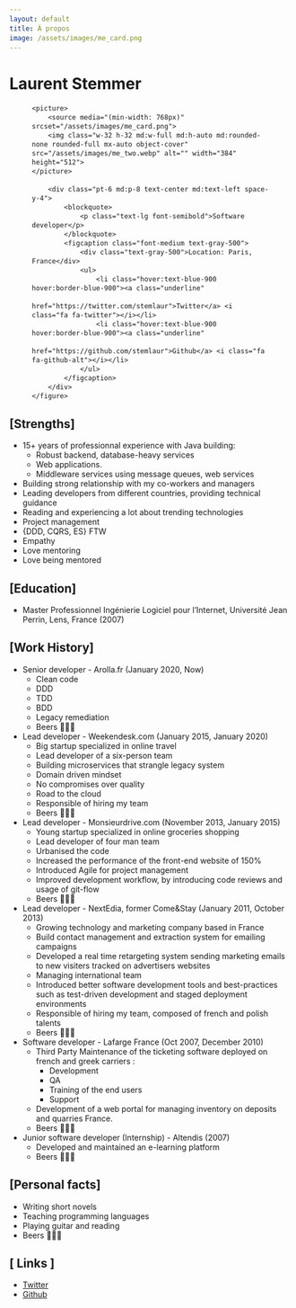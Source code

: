 ```yaml
---
layout: default
title: À propos
image: /assets/images/me_card.png
---
```


<h1 class="text-4xl text-blue-900 font-bold flex items-center justify-center border-b-2 py-2 text-center">
    Laurent Stemmer</h1>

<section class="max-w-3xl mx-auto my-6 flex items-center justify-center m-auto">
	<figure class="md:flex bg-gray-100 rounded-xl p-8 md:p-0 max-w-3xl">

    <picture>
        <source media="(min-width: 768px)" srcset="/assets/images/me_card.png">
        <img class="w-32 h-32 md:w-full md:h-auto md:rounded-none rounded-full mx-auto object-cover" src="/assets/images/me_two.webp" alt="" width="384" height="512">
    </picture>

		<div class="pt-6 md:p-8 text-center md:text-left space-y-4">
			<blockquote>
				<p class="text-lg font-semibold">Software developer</p>
			</blockquote>
			<figcaption class="font-medium text-gray-500">
				<div class="text-gray-500">Location: Paris, France</div>
				<ul>
					<li class="hover:text-blue-900 hover:border-blue-900"><a class="underline"
							href="https://twitter.com/stemlaur">Twitter</a> <i class="fa fa-twitter"></i></li>
					<li class="hover:text-blue-900 hover:border-blue-900"><a class="underline"
							href="https://github.com/stemlaur">Github</a> <i class="fa fa-github-alt"></i></li>
				</ul>
			</figcaption>
		</div>
	</figure>
</section>

<section class="post">

<h2 id="strengths">
[Strengths]
</h2>

<ul>
  <li>15+ years of professionnal experience with Java building:
    <ul>
      <li>Robust backend, database-heavy services</li>
      <li>Web applications.</li>
      <li>Middleware services using message queues, web services</li>
    </ul>
  </li>
  <li>Building strong relationship with my co-workers and managers</li>
  <li>Leading developers from different countries, providing technical guidance</li>
  <li>Reading and experiencing a lot about trending technologies</li>
  <li>Project management</li>
  <li>{DDD, CQRS, ES} FTW</li>
  <li>Empathy</li>
  <li>Love mentoring</li>
  <li>Love being mentored</li>
</ul>


<h2 id="education">
[Education]
</h2>

<ul>
  <li>Master Professionnel Ingénierie Logiciel pour l’Internet, Université Jean Perrin, Lens, France (2007)</li>
</ul>


<h2 id="work-history">
[Work History]
</h2>

<ul>
  <li>Senior developer - Arolla.fr (January 2020, Now)
    <ul>
      <li>Clean code</li>
      <li>DDD</li>
      <li>TDD</li>
      <li>BDD</li>
      <li>Legacy remediation</li>
      <li>Beers 🍺🍺🍺</li>
    </ul>
  </li>
  <li>Lead developer - Weekendesk.com (January 2015, January 2020)
    <ul>
      <li>Big startup specialized in online travel</li>
      <li>Lead developer of a six-person team</li>
      <li>Building microservices that strangle legacy system</li>
      <li>Domain driven mindset</li>
      <li>No compromises over quality</li>
      <li>Road to the cloud</li>
      <li>Responsible of hiring my team</li>
      <li>Beers 🍺🍺🍺</li>
    </ul>
  </li>
  <li>Lead developer - Monsieurdrive.com (November 2013, January 2015)
    <ul>
      <li>Young startup specialized in online groceries shopping</li>
      <li>Lead developer of four man team</li>
      <li>Urbanised the code</li>
      <li>Increased the performance of the front-end website of 150%</li>
      <li>Introduced Agile for project management</li>
      <li>Improved development workflow, by introducing code reviews and usage of git-flow</li>
      <li>Beers 🍺🍺🍺</li>
    </ul>
  </li>
  <li>Lead developer - NextEdia, former Come&amp;Stay (January 2011, October 2013)
    <ul>
      <li>Growing technology and marketing company based in France</li>
      <li>Build contact management and extraction system for emailing campaigns</li>
      <li>Developed a real time retargeting system sending marketing emails to new visiters tracked on advertisers websites</li>
      <li>Managing international team</li>
      <li>Introduced better software development tools and best-practices such as test-driven development and staged deployment environments</li>
      <li>Responsible of hiring my team, composed of french and polish talents</li>
      <li>Beers 🍺🍺🍺</li>
    </ul>
  </li>
  <li>Software developer - Lafarge France (Oct 2007, December 2010)
    <ul>
      <li>Third Party Maintenance of the ticketing software deployed on french and greek carriers :
        <ul>
          <li>Development</li>
          <li>QA</li>
          <li>Training of the end users</li>
          <li>Support</li>
        </ul>
      </li>
      <li>Development of a web portal for managing inventory on deposits and quarries France.</li>
      <li>Beers 🍺🍺🍺</li>
    </ul>
  </li>
  <li>Junior software developer (Internship) - Altendis (2007)
    <ul>
      <li>Developed and maintained an e-learning platform</li>
      <li>Beers 🍺🍺🍺</li>
    </ul>
  </li>
</ul>

<h2 id="personal-facts">
[Personal facts]
</h2>

<ul>
  <li>Writing short novels</li>
  <li>Teaching programming languages</li>
  <li>Playing guitar and reading</li>
  <li>Beers 🍺🍺🍺</li>
</ul>

<h2 id="-links-">[ Links ]</h2>

<ul>
  <li><a href="https://twitter.com/stemlaur">Twitter</a> <i class="fa fa-twitter"></i></li>
  <li><a href="https://github.com/stemlaur">Github</a> <i class="fa fa-github-alt"></i></li>
</ul>

</section>



